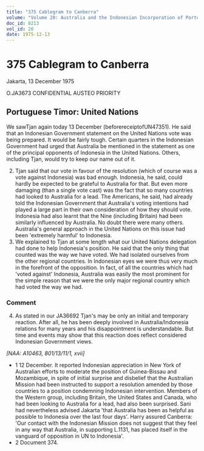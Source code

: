 ```yaml
---
title: "375 Cablegram to Canberra"
volume: "Volume 20: Australia and the Indonesian Incorporation of Portuguese Timor, 1974-1976"
doc_id: 8213
vol_id: 20
date: 1975-12-13
---
```


# 375 Cablegram to Canberra

Jakarta, 13 December 1975

O.JA3673 CONFIDENTIAL AUSTEO PRIORITY

## Portuguese Timor: United Nations

We sawTjan again today 13 December (beforereceiptofUN47351). He said that an Indonesian Government statement on the United Nations vote was being prepared. It would be fairly tough. Certain quarters in the Indonesian Government had urged that Australia be mentioned in the statement as one of the principal opponents of Indonesia in the United Nations. Others, including Tjan, would try to keep our name out of it.

  2. Tjan said that our vote in favour of the resolution (which of course was a vote against Indonesia) was bad enough. Indonesia, he said, could hardly be expected to be grateful to Australia for that. But even more damaging (than a single vote cast) was the fact that so many countries had looked to Australia for a lead. The Americans, he said, had already told the Indonesian Government that Australia's voting intentions had played a large part in their own consideration of how they should vote. Indonesia had also learnt that the Nine (including Britain) had been similarly influenced by Australia. No doubt there were many others. Australia's general approach in the United Nations on this issue had been 'extremely harmful' to Indonesia. 
  3. We explained to Tjan at some length what our United Nations delegation had done to help Indonesia's position. He said that the only thing that counted was the way we have voted. We had isolated ourselves from the other regional countries. In Indonesian eyes we were thus very much in the forefront of the opposition. In fact, of all the countries which had 'voted against' Indonesia, Australia was easily the most prominent for the simple reason that we were the only major regional country which had voted the way we had. 



### Comment

  4. As stated in our JA36692 Tjan's may be only an initial and temporary reaction. After all, he has been deeply involved in Australia/Indonesia relations for many years and his disappointment is understandable. But time and events may show that this reaction does reflect considered Indonesian Government views.



_[NAA: A10463, 801/13/11/1, xvii]_

  * 1 12 December. It reported Indonesian appreciation in New York of Australian efforts to moderate the position of Guinea-Bissau and Mozambique, in spite of initial surprise and disbelief that the Australian Mission had been instructed to support a resolution amended by those countries to a position condemning Indonesian intervention. Members of the Western group, including Britain, the United States and Canada, who had been looking to Australia for a lead, had also been surprised. Sani had nevertheless advised Jakarta 'that Australia has been as helpful as possible to Indonesia over the last four days'. Harry assured Canberra: 'Our contact with the Indonesian Mission does not suggest that they feel in any way that Australia, in supporting L.1131, has placed itself in the vanguard of opposition in UN to Indonesia'.
  * 2 Document 374.


